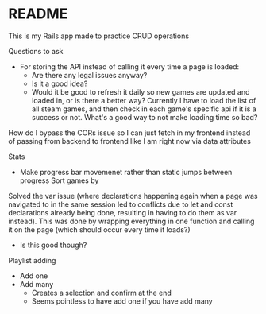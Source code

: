 # README

This is my Rails app made to practice CRUD operations

Questions to ask
- For storing the API instead of calling it every time a page is loaded:
  - Are there any legal issues anyway?
  - Is it a good idea?
  - Would it be good to refresh it daily so new games are updated and loaded in, or is there a better way?
Currently I have to load the list of all steam games, and then check in each game's specific api if it is a success or not. What's a good way to not make loading time so bad?

How do I bypass the CORs issue so I can just fetch in my frontend instead of passing from backend to frontend like I am right now via data attributes

Stats
- Make progress bar movemenet rather than static jumps between progress
Sort games by

Solved the var issue (where declarations happening again when a page was navigated to in the same session led to conflicts due to let and const declarations already being done, resulting in having to do them as var instead). This was done by wrapping everything in one function and calling it on the page (which should occur every time it loads?)
- Is this good though?


Playlist adding
- Add one
- Add many
  - Creates a selection and confirm at the end
  - Seems pointless to have add one if you have add many
